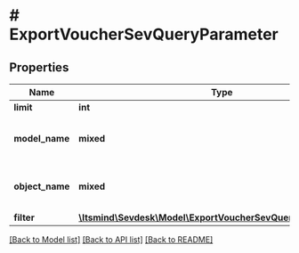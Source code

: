 # # ExportVoucherSevQueryParameter

## Properties

Name | Type | Description | Notes
------------ | ------------- | ------------- | -------------
**limit** | **int** | Limit export | [optional]
**model_name** | **mixed** | Model name, which is &#39;Voucher&#39; |
**object_name** | **mixed** | Model name, which is &#39;SevQuery&#39; |
**filter** | [**\Itsmind\\Sevdesk\Model\ExportVoucherSevQueryParameterFilter**](ExportVoucherSevQueryParameterFilter.md) |  | [optional]

[[Back to Model list]](../../README.md#models) [[Back to API list]](../../README.md#endpoints) [[Back to README]](../../README.md)
